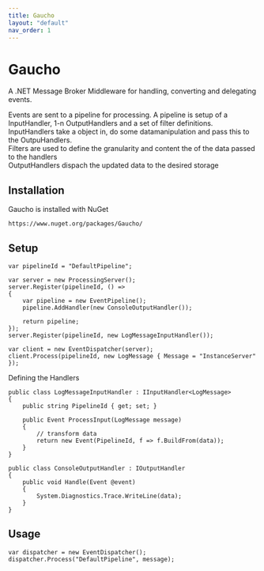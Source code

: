 ```yaml
---
title: Gaucho
layout: "default"
nav_order: 1
---
```

# Gaucho

A .NET Message Broker Middleware for handling, converting and delegating events.  
  
Events are sent to a pipeline for processing. A pipeline is setup of a InputHandler, 1-n OutputHandlers and a set of filter definitions.  
InputHandlers take a object in, do some datamanipulation and pass this to the OutpuHandlers.  
Filters are used to define the granularity and content the of the data passed to the handlers  
OutputHandlers dispach the updated data to the desired storage  

Installation
---
Gaucho is installed with NuGet  
```
https://www.nuget.org/packages/Gaucho/
```
  
Setup
---
```
var pipelineId = "DefaultPipeline";

var server = new ProcessingServer();
server.Register(pipelineId, () =>
{
    var pipeline = new EventPipeline();
    pipeline.AddHandler(new ConsoleOutputHandler());

    return pipeline;
});
server.Register(pipelineId, new LogMessageInputHandler());

var client = new EventDispatcher(server);
client.Process(pipelineId, new LogMessage { Message = "InstanceServer" });
```

Defining the Handlers
```
public class LogMessageInputHandler : IInputHandler<LogMessage>
{
    public string PipelineId { get; set; }

    public Event ProcessInput(LogMessage message)
    {
        // transform data
        return new Event(PipelineId, f => f.BuildFrom(data));
    }
}
```

```
public class ConsoleOutputHandler : IOutputHandler
{
    public void Handle(Event @event)
    {
        System.Diagnostics.Trace.WriteLine(data);
    }
}
```

Usage
---
```
var dispatcher = new EventDispatcher();
dispatcher.Process("DefaultPipeline", message);
```
